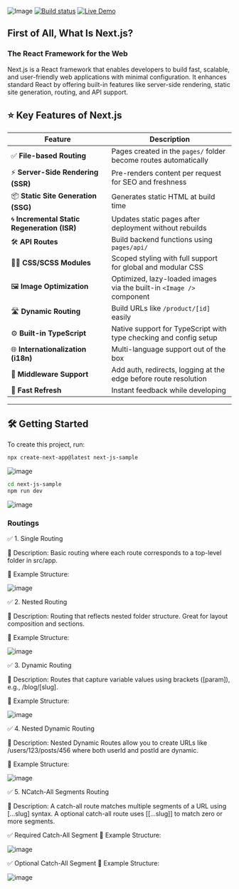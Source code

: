 ![Image](https://github.com/user-attachments/assets/deeedf66-919e-44ff-a59f-b488111194d2)
[![Build status](https://ci.appveyor.com/api/projects/status/79ff1day6l9uhqae?svg=true)](https://ci.appveyor.com/project/Mahadenamuththa/nextjssample)
[![Live Demo](https://img.shields.io/badge/Live%20Demo-GitHub%20Pages-blue)](https://pasinduumayanga.github.io/NextJsSample/)



## First of All, What Is Next.js?

### The React Framework for the Web
Next.js is a React framework that enables developers to build fast, scalable, and user-friendly web applications with minimal configuration. It enhances standard React by offering built-in features like server-side rendering, static site generation, routing, and API support.

## ⭐ Key Features of Next.js
 Feature                         | Description                                                                 |
|----------------------------------|-----------------------------------------------------------------------------|
| ✅ **File-based Routing**         | Pages created in the `pages/` folder become routes automatically           |
| ⚡ **Server-Side Rendering (SSR)**| Pre-renders content per request for SEO and freshness                      |
| 📦 **Static Site Generation (SSG)**| Generates static HTML at build time                                       |
| 🌀 **Incremental Static Regeneration (ISR)** | Updates static pages after deployment without rebuilds             |
| 🛠️ **API Routes**                | Build backend functions using `pages/api/`                                 |
| 🧑‍🎨 **CSS/SCSS Modules**         | Scoped styling with full support for global and modular CSS                |
| 🖼️ **Image Optimization**        | Optimized, lazy-loaded images via the built-in `<Image />` component       |
| 🛣️ **Dynamic Routing**           | Build URLs like `/product/[id]` easily                                    |
| ⚙️ **Built-in TypeScript**       | Native support for TypeScript with type checking and config setup          |
| 🌐 **Internationalization (i18n)**| Multi-language support out of the box                                      |
| 🔐 **Middleware Support**        | Add auth, redirects, logging at the edge before route resolution           |
| 🧠 **Fast Refresh**              | Instant feedback while developing                                          |

---

## 🛠 Getting Started

To create this project, run:

```bash
npx create-next-app@latest next-js-sample
```
![image](https://github.com/user-attachments/assets/422f682e-f256-4084-b15b-ba9f295a64e4)

```bash
cd next-js-sample
npm run dev
```
![image](https://github.com/user-attachments/assets/84ddecc5-f0ff-45ef-8600-2cf1fd53ab8b)

### Routings
✅ 1. Single Routing

📌 Description:
Basic routing where each route corresponds to a top-level folder in src/app.

📁 Example Structure:

![image](https://github.com/user-attachments/assets/0613cdcc-8c55-4f87-bb24-c4eea612ee89)

✅ 2. Nested Routing

📌 Description:
Routing that reflects nested folder structure. Great for layout composition and sections.

📁 Example Structure:

![image](https://github.com/user-attachments/assets/233de86e-b6cb-41ad-9a57-8c09b39631f9)

✅ 3. Dynamic Routing

📌 Description:
Routes that capture variable values using brackets ([param]), e.g., /blog/[slug].

📁 Example Structure:

![image](https://github.com/user-attachments/assets/a3bb0502-e883-411a-a450-bf8d90d8846a)

✅ 4. Nested Dynamic Routing

📌 Description:
Nested Dynamic Routes allow you to create URLs like /users/123/posts/456 where both userId and postId are dynamic.

📁 Example Structure:

![image](https://github.com/user-attachments/assets/c811fbcf-2f5e-4dc9-b01c-3d2a7ce48252)

✅ 5. NCatch-All Segments Routing

📌 Description:
A catch-all route matches multiple segments of a URL using [...slug] syntax.
A optional catch-all route uses [[...slug]] to match zero or more segments.

✅ Required Catch-All Segment
📁 Example Structure:

![image](https://github.com/user-attachments/assets/82808564-9634-4892-89ca-85550a3a6589)

✅ Optional Catch-All Segment
📁 Example Structure:

![image](https://github.com/user-attachments/assets/ea8ee3eb-0c07-4d15-8b7f-08e864f3ca64)

